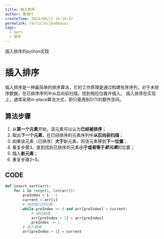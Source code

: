 ```yaml
---
title: 插入排序
author: 墨烟行
createTime: 2024/08/17 14:14:17
permalink: /article/jbadeaso/
tags:
  - Sort
  - 排序
---
```


插入排序的python实现

<!-- more -->

# 插入排序

插入排序是一种最简单的排序算法，它的工作原理是通过构建有序序列，对于未排序数据，在已排序序列中从后向前扫描，找到相应位置并插入。
插入排序在实现上，通常采用in-place算法方式，即只需用到O(1)的额外空间。

## 算法步骤

1. 从**第一个元素**开始，该元素可以认为**已经被排序**；
2. 取出**下一个元素**，在已经排序的元素序列中**从后向前扫描**；
3. 如果该元素（已排序）**大于**新元素，将该元素移到**下一位置**；
4. 重复步骤3，直到找到已排序的元素**小于或者等于*新元素***的位置；
5. 插入**新元素**；
6. 重复步骤2~5。

## CODE

```python
def insert_sort(arr):
    for i in range(1, len(arr)):
        preIndex = i - 1
        current = arr[i]
        # 找到插入的位置
        while preIndex >= 0 and arr[preIndex] > current:
            # 移动数据
            arr[preIndex + 1] = arr[preIndex]
            preIndex -= 1
        # 插入数据
        arr[preIndex + 1] = current
```